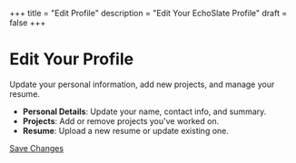 +++
title = "Edit Profile"
description = "Edit Your EchoSlate Profile"
draft = false
+++

# Edit Your Profile

Update your personal information, add new projects, and manage your resume.

- **Personal Details**: Update your name, contact info, and summary.
- **Projects**: Add or remove projects you've worked on.
- **Resume**: Upload a new resume or update existing one.

[Save Changes](/dashboard/)
